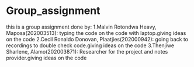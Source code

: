 # Group_assignment
this is a group assignment done by: 
1.Malvin Rotondwa Heavy, Maposa(202003513): typing the code on the code with laptop.giving ideas on the code
2.Cecil Ronaldo Donovan, Plaatjies(202000942): going back to recordings to double check code.giving ideas on the code
3.Thenjiwe Sharlene, Alamo(202003871): Researcher for the project and notes provider.giving ideas on the code
